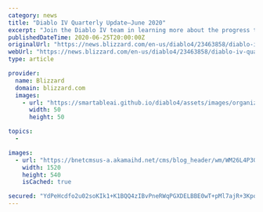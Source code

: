 ```yaml
---
category: news
title: "Diablo IV Quarterly Update—June 2020"
excerpt: "Join the Diablo IV team in learning more about the progress the team has made so far in this next Quarterly Developer Update. Take a look at elements of the team playtest milestone, including blockout, storytelling, open world gameplay, multiplayer, items, progression, and more."
publishedDateTime: 2020-06-25T20:00:00Z
originalUrl: "https://news.blizzard.com/en-us/diablo4/23463858/diablo-iv-quarterly-update-june-2020"
webUrl: "https://news.blizzard.com/en-us/diablo4/23463858/diablo-iv-quarterly-update-june-2020"
type: article

provider:
  name: Blizzard
  domain: blizzard.com
  images:
    - url: "https://smartableai.github.io/diablo4/assets/images/organizations/blizzard.com-50x50.jpg"
      width: 50
      height: 50

topics:
  - 

images:
  - url: "https://bnetcmsus-a.akamaihd.net/cms/blog_header/wm/WM26L4P3GY291593028352157.jpg"
    width: 1520
    height: 540
    isCached: true

secured: "YdPeHcdfo2u02soKIk1+K1BQQ4zIBvPneRWqPGXDELBBE0wT+pMl7ajR+3KponXbE8Q80qXODv32CpX0UhlJ4IT1oS8RS0dUlPL7rCMeSHmRGYQoacbYIcOW7iUo7/28lhhymd53R6qyGSqCQXXQboE2qEtZUwzEvdT1teEXuGWFHJdnRKf8Vb82CZuqUj3AmRTpptsZky7tJ0tn2NLSWGU/J0kKEB+ROim14ewqTj5AnByuRPCsXGcosY8q2uueCqZ8K2N7Qn0H1E7Wa6f8qOoxU1UU4a/YfOIJ5gXTvRWQgtdtWd0noWJAixg5HbzwCfyr0gHjahfpN4XKLMlsSrU9a9gKtjmhPKa1bq4w/Dg=;Rgp6UJu/n8avjMuiKJ231A=="
---
```


